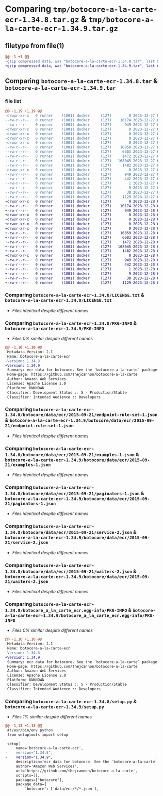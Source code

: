 # Comparing `tmp/botocore-a-la-carte-ecr-1.34.8.tar.gz` & `tmp/botocore-a-la-carte-ecr-1.34.9.tar.gz`

## filetype from file(1)

```diff
@@ -1 +1 @@
-gzip compressed data, was "botocore-a-la-carte-ecr-1.34.8.tar", last modified: Wed Dec 27 01:06:46 2023, max compression
+gzip compressed data, was "botocore-a-la-carte-ecr-1.34.9.tar", last modified: Thu Dec 28 01:06:48 2023, max compression
```

## Comparing `botocore-a-la-carte-ecr-1.34.8.tar` & `botocore-a-la-carte-ecr-1.34.9.tar`

### file list

```diff
@@ -1,19 +1,19 @@
-drwxr-xr-x   0 runner    (1001) docker     (127)        0 2023-12-27 01:06:46.959322 botocore-a-la-carte-ecr-1.34.8/
--rw-r--r--   0 runner    (1001) docker     (127)    10174 2023-12-27 01:06:46.000000 botocore-a-la-carte-ecr-1.34.8/LICENSE.txt
--rw-r--r--   0 runner    (1001) docker     (127)      949 2023-12-27 01:06:46.959322 botocore-a-la-carte-ecr-1.34.8/PKG-INFO
-drwxr-xr-x   0 runner    (1001) docker     (127)        0 2023-12-27 01:06:46.955322 botocore-a-la-carte-ecr-1.34.8/botocore/
-drwxr-xr-x   0 runner    (1001) docker     (127)        0 2023-12-27 01:06:46.955322 botocore-a-la-carte-ecr-1.34.8/botocore/data/
-drwxr-xr-x   0 runner    (1001) docker     (127)        0 2023-12-27 01:06:46.955322 botocore-a-la-carte-ecr-1.34.8/botocore/data/ecr/
-drwxr-xr-x   0 runner    (1001) docker     (127)        0 2023-12-27 01:06:46.955322 botocore-a-la-carte-ecr-1.34.8/botocore/data/ecr/2015-09-21/
--rw-r--r--   0 runner    (1001) docker     (127)    16859 2023-12-27 01:06:29.000000 botocore-a-la-carte-ecr-1.34.8/botocore/data/ecr/2015-09-21/endpoint-rule-set-1.json
--rw-r--r--   0 runner    (1001) docker     (127)     6603 2023-12-27 01:06:29.000000 botocore-a-la-carte-ecr-1.34.8/botocore/data/ecr/2015-09-21/examples-1.json
--rw-r--r--   0 runner    (1001) docker     (127)     1472 2023-12-27 01:06:29.000000 botocore-a-la-carte-ecr-1.34.8/botocore/data/ecr/2015-09-21/paginators-1.json
--rw-r--r--   0 runner    (1001) docker     (127)   168045 2023-12-27 01:06:29.000000 botocore-a-la-carte-ecr-1.34.8/botocore/data/ecr/2015-09-21/service-2.json
--rw-r--r--   0 runner    (1001) docker     (127)     1482 2023-12-27 01:06:29.000000 botocore-a-la-carte-ecr-1.34.8/botocore/data/ecr/2015-09-21/waiters-2.json
-drwxr-xr-x   0 runner    (1001) docker     (127)        0 2023-12-27 01:06:46.955322 botocore-a-la-carte-ecr-1.34.8/botocore_a_la_carte_ecr.egg-info/
--rw-r--r--   0 runner    (1001) docker     (127)      949 2023-12-27 01:06:46.000000 botocore-a-la-carte-ecr-1.34.8/botocore_a_la_carte_ecr.egg-info/PKG-INFO
--rw-r--r--   0 runner    (1001) docker     (127)      442 2023-12-27 01:06:46.000000 botocore-a-la-carte-ecr-1.34.8/botocore_a_la_carte_ecr.egg-info/SOURCES.txt
--rw-r--r--   0 runner    (1001) docker     (127)        1 2023-12-27 01:06:46.000000 botocore-a-la-carte-ecr-1.34.8/botocore_a_la_carte_ecr.egg-info/dependency_links.txt
--rw-r--r--   0 runner    (1001) docker     (127)        9 2023-12-27 01:06:46.000000 botocore-a-la-carte-ecr-1.34.8/botocore_a_la_carte_ecr.egg-info/top_level.txt
--rw-r--r--   0 runner    (1001) docker     (127)       38 2023-12-27 01:06:46.959322 botocore-a-la-carte-ecr-1.34.8/setup.cfg
--rw-r--r--   0 runner    (1001) docker     (127)     1129 2023-12-27 01:06:46.000000 botocore-a-la-carte-ecr-1.34.8/setup.py
+drwxr-xr-x   0 runner    (1001) docker     (127)        0 2023-12-28 01:06:48.590332 botocore-a-la-carte-ecr-1.34.9/
+-rw-r--r--   0 runner    (1001) docker     (127)    10174 2023-12-28 01:06:48.000000 botocore-a-la-carte-ecr-1.34.9/LICENSE.txt
+-rw-r--r--   0 runner    (1001) docker     (127)      949 2023-12-28 01:06:48.590332 botocore-a-la-carte-ecr-1.34.9/PKG-INFO
+drwxr-xr-x   0 runner    (1001) docker     (127)        0 2023-12-28 01:06:48.586332 botocore-a-la-carte-ecr-1.34.9/botocore/
+drwxr-xr-x   0 runner    (1001) docker     (127)        0 2023-12-28 01:06:48.586332 botocore-a-la-carte-ecr-1.34.9/botocore/data/
+drwxr-xr-x   0 runner    (1001) docker     (127)        0 2023-12-28 01:06:48.586332 botocore-a-la-carte-ecr-1.34.9/botocore/data/ecr/
+drwxr-xr-x   0 runner    (1001) docker     (127)        0 2023-12-28 01:06:48.590332 botocore-a-la-carte-ecr-1.34.9/botocore/data/ecr/2015-09-21/
+-rw-r--r--   0 runner    (1001) docker     (127)    16859 2023-12-28 01:06:26.000000 botocore-a-la-carte-ecr-1.34.9/botocore/data/ecr/2015-09-21/endpoint-rule-set-1.json
+-rw-r--r--   0 runner    (1001) docker     (127)     6603 2023-12-28 01:06:26.000000 botocore-a-la-carte-ecr-1.34.9/botocore/data/ecr/2015-09-21/examples-1.json
+-rw-r--r--   0 runner    (1001) docker     (127)     1472 2023-12-28 01:06:26.000000 botocore-a-la-carte-ecr-1.34.9/botocore/data/ecr/2015-09-21/paginators-1.json
+-rw-r--r--   0 runner    (1001) docker     (127)   168045 2023-12-28 01:06:26.000000 botocore-a-la-carte-ecr-1.34.9/botocore/data/ecr/2015-09-21/service-2.json
+-rw-r--r--   0 runner    (1001) docker     (127)     1482 2023-12-28 01:06:26.000000 botocore-a-la-carte-ecr-1.34.9/botocore/data/ecr/2015-09-21/waiters-2.json
+drwxr-xr-x   0 runner    (1001) docker     (127)        0 2023-12-28 01:06:48.590332 botocore-a-la-carte-ecr-1.34.9/botocore_a_la_carte_ecr.egg-info/
+-rw-r--r--   0 runner    (1001) docker     (127)      949 2023-12-28 01:06:48.000000 botocore-a-la-carte-ecr-1.34.9/botocore_a_la_carte_ecr.egg-info/PKG-INFO
+-rw-r--r--   0 runner    (1001) docker     (127)      442 2023-12-28 01:06:48.000000 botocore-a-la-carte-ecr-1.34.9/botocore_a_la_carte_ecr.egg-info/SOURCES.txt
+-rw-r--r--   0 runner    (1001) docker     (127)        1 2023-12-28 01:06:48.000000 botocore-a-la-carte-ecr-1.34.9/botocore_a_la_carte_ecr.egg-info/dependency_links.txt
+-rw-r--r--   0 runner    (1001) docker     (127)        9 2023-12-28 01:06:48.000000 botocore-a-la-carte-ecr-1.34.9/botocore_a_la_carte_ecr.egg-info/top_level.txt
+-rw-r--r--   0 runner    (1001) docker     (127)       38 2023-12-28 01:06:48.590332 botocore-a-la-carte-ecr-1.34.9/setup.cfg
+-rw-r--r--   0 runner    (1001) docker     (127)     1129 2023-12-28 01:06:48.000000 botocore-a-la-carte-ecr-1.34.9/setup.py
```

### Comparing `botocore-a-la-carte-ecr-1.34.8/LICENSE.txt` & `botocore-a-la-carte-ecr-1.34.9/LICENSE.txt`

 * *Files identical despite different names*

### Comparing `botocore-a-la-carte-ecr-1.34.8/PKG-INFO` & `botocore-a-la-carte-ecr-1.34.9/PKG-INFO`

 * *Files 0% similar despite different names*

```diff
@@ -1,10 +1,10 @@
 Metadata-Version: 2.1
 Name: botocore-a-la-carte-ecr
-Version: 1.34.8
+Version: 1.34.9
 Summary: ecr data for botocore. See the `botocore-a-la-carte` package for more info.
 Home-page: https://github.com/thejcannon/botocore-a-la-carte
 Author: Amazon Web Services
 License: Apache License 2.0
 Platform: UNKNOWN
 Classifier: Development Status :: 5 - Production/Stable
 Classifier: Intended Audience :: Developers
```

### Comparing `botocore-a-la-carte-ecr-1.34.8/botocore/data/ecr/2015-09-21/endpoint-rule-set-1.json` & `botocore-a-la-carte-ecr-1.34.9/botocore/data/ecr/2015-09-21/endpoint-rule-set-1.json`

 * *Files identical despite different names*

### Comparing `botocore-a-la-carte-ecr-1.34.8/botocore/data/ecr/2015-09-21/examples-1.json` & `botocore-a-la-carte-ecr-1.34.9/botocore/data/ecr/2015-09-21/examples-1.json`

 * *Files identical despite different names*

### Comparing `botocore-a-la-carte-ecr-1.34.8/botocore/data/ecr/2015-09-21/paginators-1.json` & `botocore-a-la-carte-ecr-1.34.9/botocore/data/ecr/2015-09-21/paginators-1.json`

 * *Files identical despite different names*

### Comparing `botocore-a-la-carte-ecr-1.34.8/botocore/data/ecr/2015-09-21/service-2.json` & `botocore-a-la-carte-ecr-1.34.9/botocore/data/ecr/2015-09-21/service-2.json`

 * *Files identical despite different names*

### Comparing `botocore-a-la-carte-ecr-1.34.8/botocore/data/ecr/2015-09-21/waiters-2.json` & `botocore-a-la-carte-ecr-1.34.9/botocore/data/ecr/2015-09-21/waiters-2.json`

 * *Files identical despite different names*

### Comparing `botocore-a-la-carte-ecr-1.34.8/botocore_a_la_carte_ecr.egg-info/PKG-INFO` & `botocore-a-la-carte-ecr-1.34.9/botocore_a_la_carte_ecr.egg-info/PKG-INFO`

 * *Files 0% similar despite different names*

```diff
@@ -1,10 +1,10 @@
 Metadata-Version: 2.1
 Name: botocore-a-la-carte-ecr
-Version: 1.34.8
+Version: 1.34.9
 Summary: ecr data for botocore. See the `botocore-a-la-carte` package for more info.
 Home-page: https://github.com/thejcannon/botocore-a-la-carte
 Author: Amazon Web Services
 License: Apache License 2.0
 Platform: UNKNOWN
 Classifier: Development Status :: 5 - Production/Stable
 Classifier: Intended Audience :: Developers
```

### Comparing `botocore-a-la-carte-ecr-1.34.8/setup.py` & `botocore-a-la-carte-ecr-1.34.9/setup.py`

 * *Files 1% similar despite different names*

```diff
@@ -1,13 +1,13 @@
 #!/usr/bin/env python
 from setuptools import setup
 
 setup(
     name='botocore-a-la-carte-ecr',
-    version="1.34.8",
+    version="1.34.9",
     description='ecr data for botocore. See the `botocore-a-la-carte` package for more info.',
     author='Amazon Web Services',
     url='https://github.com/thejcannon/botocore-a-la-carte',
     scripts=[],
     packages=["botocore"],
     package_data={
         'botocore': ['data/ecr/*/*.json'],
```

